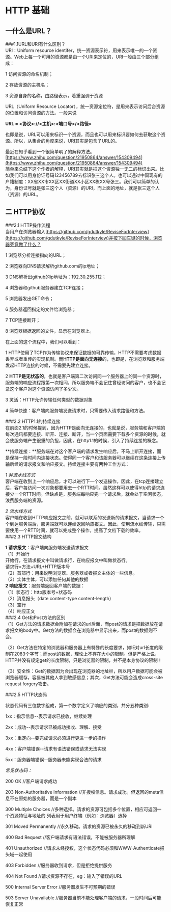 # HTTP 基础   
## 一什么是URL？   
###1.1URL和URI有什么区别？  
URI：Uniform resource identifer，统一资源表示符，用来表示唯一的一个资源。Web上每一个可用的资源都是由一个URI来定位的，URI一般由三个部分组成：  

1 访问资源的命名机制；  

2 存放资源的主机名；  

3 资源自身的名称，由路径表示，着重强调于资源  

URL（Uniform Resource Locator），统一资源定位符，是用来表示访问后台资源的位置和访问资源的方法。一般来说  

**URL = <协议>://<主机>:<端口号>/<路径>**  

也即是说，URL可以用来标识一个资源，而且也可以用来标识要如何去获取这个资源。所以，从集合的角度来说，URI其实是包含了URL的。  

最近在知乎看到一个很简单明了的解释方法。
[https://www.zhihu.com/question/21950864/answer/154309494](https://www.zhihu.com/question/21950864/answer/154309494)  
简单来总结下这个作者的解释，URI其实就是把这个资源独一无二的标识出来。比如我们可以用身份证号码123456789去标识张三这个人。也可以通过中国现有的户籍制度：XX省XX市XX区XX街道XX小区XX栋XX号张三。我们可以简单的认为，身份证号就是张三这个人（资源）的URI，而上面的地址，就是张三这个人（资源）的URL。  
## 二 HTTP协议   
###2.1 HTTP操作流程  
当用户在浏览器输入[https://github.com/gdutkyle/ReviseForInterview](https://github.com/gdutkyle/ReviseForInterview)并按下回车键的时候，浏览器究竟做了什么？  

1 浏览器分析连接指向的URL；  

2 浏览器向DNS请求解析github.com的ip地址；  

3 DNS解析出github的ip地址为：192.30.255.112；  

4 浏览器和github服务器建立TCP连接；  

5 浏览器发出GET命令；  

6 服务器返回指定的文件给浏览器；  

7 TCP连接断开；  

8 浏览器根据返回的文件，显示在浏览器上。  

在上面的这个流程中，我们可以看到：  

1 HTTP使用了TCP作为传输协议来保证数据的可靠传输，HTTP不需要考虑数据丢弃或者重传的实现机制。而**HTTP是面向无连接**的，也即是，在浏览器和服务端发起HTTP连接的时候，不需要先建立连接。  

2 **HTTP是无状态的**，也就是客户端第二次访问同一个服务器上的同一个资源时，服务端的响应流程跟第一次相同，所以服务端不会记住曾经访问的客户，也不会记录这个客户对这个资源访问了多少次。  

3 灵活：HTTP允许传输任何类型的数据对象  

4 简单快速：客户端向服务端发送请求时，只需要传入请求路径和方法。     

###2.2 HTTP1.1的持续连接  
在前面2.1的时候提到，因为HTTP是面向无连接的，也就是说，服务端和客户端的每次通讯都要连接、断开、连接、断开，当一个页面需要下载多个资源的时候，就会使服务端产生很重的负担，因此，在http1.1的时候，引入了持续连接的概念。  

**持续连接：**服务端在对这个客户端的请求发生响应后，不马上断开连接，而是保持一段时间内连接状态。使得同一个客户和该服务器可以继续在这条连接上传输后续的请求报文和响应报文。持续连接主要有两种工作方式：  

*1 非流水线方式*  
客户端在收到上一个响应后，才可以进行下一个发送操作，因此，在tcp连接建立后，客户每访问一次对象都要用去一个RTT时间。虽然这样可以使得http的请求连接少一个RTT时间。但缺点是，服务端每响应完一个请求后，就会处于空闲状态，浪费服务端的资源。  

*2 流水线方式*  
客户端在收到HTTP响应报文之前，就可以联系的发送新的请求报文，当请求一个个到达服务端后，服务端就可以连续返回响应报文。因此，使用流水线传输，只需要使用一个RTT时间，就可以完成整个操作，提高了文档下载的效率。  
###2.3 HTTP报文结构  

**1 请求报文**：客户端向服务端发送请求报文  
（1）开始行  
开始行，在请求报文中叫做请求行，在响应报文中叫做状态行。  
请求行=方法+URL+HTTP版本号  
（2）首部行：用来说明浏览器、服务器或者报文主体的一些信息。  
（3）实体主体，可以添加任何其他的数据  
**2 响应报文**：服务端返回客户端的数据：  
（1）状态行：http版本号+状态码  
（2）消息报头（date content-type content-length）  
（3）空行  
（4）响应正文  
###2.4 Get和Post方法的区别  
（1）Get方法的请求数据会附加在请求的url后面，而post的请求是把数据放在请求报文的body中。Get方法的数据会在浏览器中显示出来，而post的数据则不会。  

（2）Get方法在特定的浏览器和服务器上有特殊的长度要求，如IE对url长度的限制在2083个字节；而post的数据，理论上不存在大小的限制。但是严格上说，HTTP并没有规定get的长度限制，只是浏览器的限制，并不是本身协议的限制！  

（3）安全性：Get的数据因为会出现在浏览器的地址栏，所以用户数据可能会被浏览器缓存，容易被其他人拿到敏感信息；其次，Get方法可能会造成cross-site request forgery攻击。  

###2.5 HTTP状态码  

状态代码有三位数字组成，第一个数字定义了响应的类别，共分五种类别:

1xx：指示信息--表示请求已接收，继续处理  

2xx：成功--表示请求已被成功接收、理解、接受  

3xx：重定向--要完成请求必须进行更进一步的操作  

4xx：客户端错误--请求有语法错误或请求无法实现  

5xx：服务器端错误--服务器未能实现合法的请求  

*常见状态码：*

200 OK                        //客户端请求成功  

203 Non-Authoritative Information //非授权信息。请求成功。但返回的meta信息不在原始的服务器，而是一个副本  

300 Multiple Choices          //多种选择。请求的资源可包括多个位置，相应可返回一个资源特征与地址的
列表用于用户终端（例如：浏览器）选择  

301 Moved Permanently         //永久移动。请求的资源已被永久的移动到新URI  

400 Bad Request               //客户端请求有语法错误，不能被服务器所理解  

401 Unauthorized              //请求未经授权，这个状态代码必须和WWW-Authenticate报头域一起使用 
  
403 Forbidden                 //服务器收到请求，但是拒绝提供服务  

404 Not Found                 //请求资源不存在，eg：输入了错误的URL  

500 Internal Server Error     //服务器发生不可预期的错误  

503 Server Unavailable        //服务器当前不能处理客户端的请求，一段时间后可能恢复正常  


  
 


